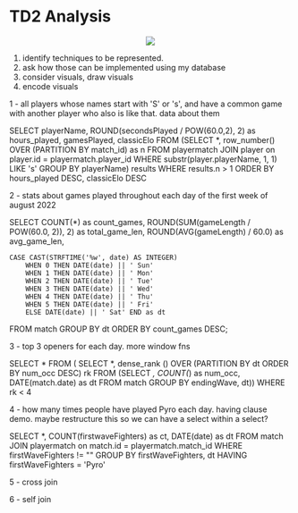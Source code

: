 # TD2 Analysis

<p align="center">
<img src=https://user-images.githubusercontent.com/78244259/183784327-d59589e8-f450-4ed3-b1f2-a70e787a96dc.png>

</p>

1. identify techniques to be represented.
2. ask how those can be implemented using my database
3. consider visuals, draw visuals
4. encode visuals

1 - all players whose names start with 'S' or 's', and have a common game with another player who also is like that.  data about them

SELECT playerName, ROUND(secondsPlayed / POW(60.0,2), 2) as hours_played, gamesPlayed, classicElo
FROM
	(SELECT *, row_number() OVER (PARTITION BY match_id) as n
		FROM playermatch
		JOIN player on player.id = playermatch.player_id
		WHERE substr(player.playerName, 1, 1) LIKE 's'
		GROUP BY playerName) results
WHERE results.n > 1
ORDER BY hours_played DESC, classicElo DESC


2 - stats about games played throughout each day of the first week of august 2022

SELECT COUNT(*) as count_games, ROUND(SUM(gameLength / POW(60.0, 2)), 2) as total_game_len,  ROUND(AVG(gameLength) / 60.0) as avg_game_len,
	
	CASE CAST(STRFTIME('%w', date) AS INTEGER)
		WHEN 0 THEN DATE(date) || ' Sun'
		WHEN 1 THEN DATE(date) || ' Mon'
		WHEN 2 THEN DATE(date) || ' Tue' 
		WHEN 3 THEN DATE(date) || ' Wed' 
		WHEN 4 THEN DATE(date) || ' Thu' 
		WHEN 5 THEN DATE(date) || ' Fri' 
		ELSE DATE(date) || ' Sat' END as dt
FROM match
GROUP BY dt
ORDER BY count_games DESC;

3 - top 3 openers for each day.  more window fns

SELECT * FROM (
SELECT *, dense_rank () OVER (PARTITION BY dt ORDER BY num_occ DESC) rk FROM
(SELECT *, COUNT(*) as num_occ, DATE(match.date) as dt
FROM match
GROUP BY endingWave, dt))
WHERE rk < 4

4 - how many times people have played Pyro each day.  having clause demo.  maybe restructure this so we can have a select within a select?

SELECT *, COUNT(firstwaveFighters) as ct, DATE(date) as dt FROM match
JOIN playermatch on match.id = playermatch.match_id
WHERE firstWaveFighters != ""
GROUP BY firstWaveFighters, dt
HAVING firstWaveFighters = 'Pyro'

5 - cross join

6 - self join
